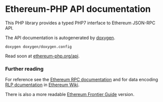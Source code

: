 # Ethereum-PHP API documentation

This PHP library provides a typed PHP7 interface to Ethereum JSON-RPC API.

The API documentation is autogenerated by [doxygen](http://www.stack.nl/~dimitri/doxygen/). 

```
doxygen doxygen/doxygen.config
```

Read soon at [ethereum-php.org/api](https://ethereum-php.org/api).

### Further reading

For reference see the [Ethereum RPC documentation](https://github.com/ethereum/wiki/wiki/JSON-RPC) and for data encoding [RLP dcumentation](https://github.com/ethereum/wiki/wiki/RLP) in [Ethereum Wiki](https://github.com/ethereum/wiki).

There is also a more readable [Ethereum Frontier Guide](http://ethereum.gitbooks.io/frontier-guide/content/rpc.html) version.
